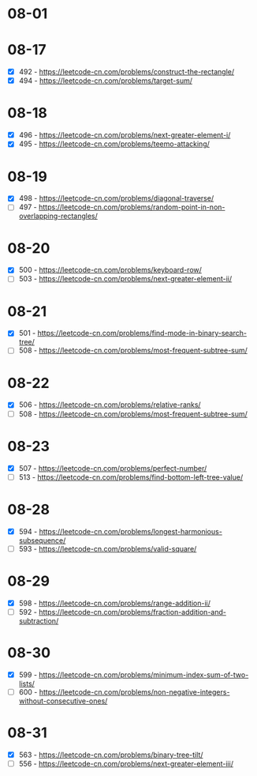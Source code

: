 # 08-01

# 08-17
* [x] 492 - https://leetcode-cn.com/problems/construct-the-rectangle/
* [x] 494 - https://leetcode-cn.com/problems/target-sum/

# 08-18
* [x] 496 - https://leetcode-cn.com/problems/next-greater-element-i/
* [x] 495 - https://leetcode-cn.com/problems/teemo-attacking/

# 08-19
* [x] 498 - https://leetcode-cn.com/problems/diagonal-traverse/
* [ ] 497 - https://leetcode-cn.com/problems/random-point-in-non-overlapping-rectangles/

# 08-20
* [x] 500 - https://leetcode-cn.com/problems/keyboard-row/
* [ ] 503 - https://leetcode-cn.com/problems/next-greater-element-ii/

# 08-21
* [x] 501 - https://leetcode-cn.com/problems/find-mode-in-binary-search-tree/
* [ ] 508 - https://leetcode-cn.com/problems/most-frequent-subtree-sum/

# 08-22
* [x] 506 - https://leetcode-cn.com/problems/relative-ranks/
* [ ] 508 - https://leetcode-cn.com/problems/most-frequent-subtree-sum/

# 08-23
* [x] 507 - https://leetcode-cn.com/problems/perfect-number/
* [ ] 513 - https://leetcode-cn.com/problems/find-bottom-left-tree-value/

# 08-28
* [x] 594 - https://leetcode-cn.com/problems/longest-harmonious-subsequence/
* [ ] 593 - https://leetcode-cn.com/problems/valid-square/

# 08-29
* [x] 598 - https://leetcode-cn.com/problems/range-addition-ii/
* [ ] 592 - https://leetcode-cn.com/problems/fraction-addition-and-subtraction/

# 08-30
* [x] 599 - https://leetcode-cn.com/problems/minimum-index-sum-of-two-lists/
* [ ] 600 - https://leetcode-cn.com/problems/non-negative-integers-without-consecutive-ones/

# 08-31
* [x] 563 - https://leetcode-cn.com/problems/binary-tree-tilt/
* [ ] 556 - https://leetcode-cn.com/problems/next-greater-element-iii/
